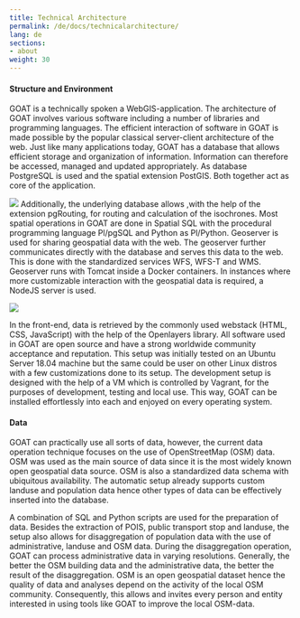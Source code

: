 ```yaml
---
title: Technical Architecture
permalink: /de/docs/technicalarchitecture/
lang: de
sections:
- about
weight: 30
---
```


#### Structure and Environment

GOAT is a technically spoken a WebGIS-application. The architecture of GOAT involves various software including a number of libraries and programming languages.
The efficient interaction of software in GOAT is made possible by the popular classical server-client architecture of the web. 
Just like many applications today, GOAT has a database that allows efficient storage and organization of information. Information can therefore be accessed, managed and updated appropriately. 
As database PostgreSQL is used and the spatial extension PostGIS. Both together act as core of the application.

![](/images/docs/about/libraries_used.webp)
Additionally, the underlying database allows ,with the help of the extension pgRouting, for routing and calculation of the isochrones. Most spatial operations in GOAT are done in Spatial SQL with the procedural programming language Pl/pgSQL and Python as Pl/Python.
Geoserver is used for sharing geospatial data with the web. The geoserver further communicates directly with the database and serves this data to the web. This is done with the standardized services WFS, WFS-T and WMS. Geoserver runs with Tomcat inside a Docker containers. 
In instances where more customizable interaction with the geospatial data is required, a NodeJS server is used. 

![](/images/docs/about/server_client_architecture.webp)

In the front-end, data is retrieved by the commonly used webstack (HTML, CSS, JavaScript) with the help of the Openlayers library. 
All software used in GOAT are open source and have a strong worldwide community acceptance and reputation. This setup was initially tested on an Ubuntu Server 18.04 machine but the same could be user on other Linux distros with a few customizations done to its setup.
The development setup is designed with the help of a VM which is controlled by Vagrant, for the purposes of development, testing and local use. This way, GOAT can be installed effortlessly into each and enjoyed on every operating system.


#### Data

GOAT can practically use all sorts of data, however, the current data operation technique focuses on the use of OpenStreetMap (OSM) data. OSM was used as the main source of data since it is the most widely known open geospatial data source. OSM is also a standardized data schema with ubiquitous availability. The automatic setup already supports custom landuse and population data hence other types of data can be effectively inserted into the database.

A combination of SQL and Python scripts are used for the preparation of data. Besides the extraction of POIS, public transport stop and landuse, the setup also allows for disaggregation of population data with the use of administrative, landuse and OSM data. During the disaggregation operation, GOAT can process administrative data in varying resolutions. Generally, the better the OSM building data and the administrative data, the better the result of the disaggregation.
OSM is an open geospatial dataset hence the quality of data and analyses depend on the activity of the local OSM community. Consequently, this allows and invites every person and entity interested in using tools like GOAT to improve the local OSM-data.
